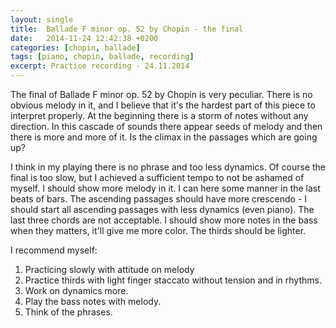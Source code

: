 ```yaml
---
layout: single
title:  Ballade F minor op. 52 by Chopin - the final
date:   2014-11-24 12:42:38 +0200
categories: [chopin, ballade]
tags: [piano, chopin, ballade, recording]
excerpt: Practice recording - 24.11.2014
---
```


The final of Ballade F minor op. 52 by Chopin is very peculiar. There is 
no obvious melody in it, and I believe that it's the hardest part of this 
piece to interpret properly. At the beginning there is a storm of notes without
any direction. In this cascade of sounds there appear seeds of melody and then there 
is more and more of it. Is the climax in the passages which are going up?

I think in my playing there is no phrase and too less dynamics. Of course 
the final is too slow, but I achieved a sufficient tempo to not be ashamed of myself. 
I should show more melody in it. I can here some manner in the last beats of bars. 
The ascending passages should have more crescendo - I should start all ascending 
passages with less dynamics (even piano). The last three chords are not acceptable. 
I should show more notes in the bass when they matters, it'll give me more color. 
The thirds should be lighter.

I recommend myself:

1. Practicing slowly with attitude on melody
2. Practice thirds with light finger staccato without tension and in rhythms.
3. Work on dynamics more.
4. Play the bass notes with melody.
5. Think of the phrases.




<div class="separator" style="clear: both; text-align: center;">
<object class="BLOG_video_class" contentid="2efe16b5037b9a30" height="266" id="BLOG_video-2efe16b5037b9a30" width="320"></object></div>